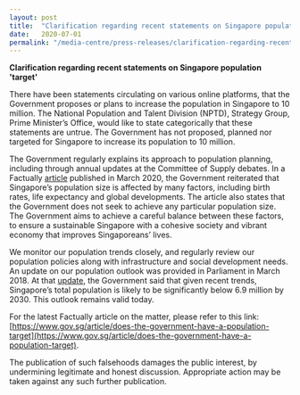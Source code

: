 ```yaml
---
layout: post
title:  "Clarification regarding recent statements on Singapore population 'target'"
date:   2020-07-01
permalink: "/media-centre/press-releases/clarification-regarding-recent-statements-on-Singapore-population-target"
---
```


**Clarification regarding recent statements on Singapore population 'target'**

There have been statements circulating on various online platforms, that the Government proposes or plans to increase the population in Singapore to 10 million. The National Population and Talent Division (NPTD), Strategy Group, Prime Minister’s Office, would like to state categorically that these statements are untrue. The Government has not proposed, planned nor targeted for Singapore to increase its population to 10 million. 

The Government regularly explains its approach to population planning, including through annual updates at the Committee of Supply debates. In a Factually [article](https://www.gov.sg/article/what-is-the-aim-of-government-population-policies) published in March 2020, the Government reiterated that Singapore’s population size is affected by many factors, including birth rates, life expectancy and global developments. The article also states that the Government does not seek to achieve any particular population size. The Government aims to achieve a careful balance between these factors, to ensure a sustainable Singapore with a cohesive society and vibrant economy that improves Singaporeans’ lives. 

We monitor our population trends closely, and regularly review our population policies along with infrastructure and social development needs. An update on our population outlook was provided in Parliament in March 2018. At that [update](https://www.strategygroup.gov.sg/media-centre/speeches/2018-03-01-speech-by-minister-josephine-teo-population), the Government said that given recent trends, Singapore’s total population is likely to be significantly below 6.9 million by 2030. This outlook remains valid today. 

For the latest Factually article on the matter, please refer to this link: [https://www.gov.sg/article/does-the-government-have-a-population-target](https://www.gov.sg/article/does-the-government-have-a-population-target).

The publication of such falsehoods damages the public interest, by undermining legitimate and honest discussion. Appropriate action may be taken against any such further publication.



